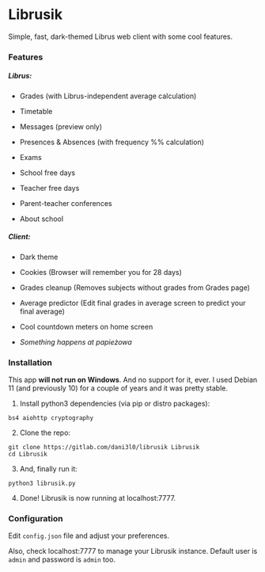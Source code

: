 # Librusik

Simple, fast, dark-themed Librus web client with some cool features.


### Features

##### Librus:

- Grades (with Librus-independent average calculation)

- Timetable

- Messages (preview only)

- Presences & Absences (with frequency %% calculation)

- Exams

- School free days

- Teacher free days

- Parent-teacher conferences

- About school


##### Client:

- Dark theme

- Cookies (Browser will remember you for 28 days)

- Grades cleanup (Removes subjects without grades from Grades page)

- Average predictor (Edit final grades in average screen to predict your final average)

- Cool countdown meters on home screen

- _Something happens at papieżowa_


### Installation

This app __will not run on Windows__. And no support for it, ever.
I used Debian 11 (and previously 10) for a couple of years and it was pretty stable.

1. Install python3 dependencies (via pip or distro packages):
```
bs4 aiohttp cryptography
```

2. Clone the repo:
```
git clone https://gitlab.com/dani3l0/librusik Librusik
cd Librusik
```

3. And, finally run it:
```
python3 librusik.py
```

4. Done! Librusik is now running at localhost:7777.


### Configuration

Edit `config.json` file and adjust your preferences.

Also, check localhost:7777 to manage your Librusik instance. Default user is `admin` and password is `admin` too.



